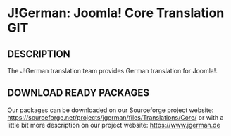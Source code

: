 J!German: Joomla! Core Translation GIT
======================================

## DESCRIPTION

The J!German translation team provides German translation for Joomla!.

## DOWNLOAD READY PACKAGES

Our packages can be downloaded on our Sourceforge project website: https://sourceforge.net/projects/jgerman/files/Translations/Core/ or with a little bit more description on our project website: https://www.jgerman.de
